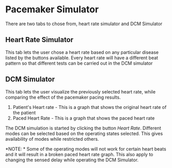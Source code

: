 # Pacemaker Simulator

There are two tabs to chose from, heart rate simulator and DCM Simulator

## Heart Rate Simulator

This tab lets the user chose a heart rate based on any particular disease listed by the buttons available. Every heart rate will have a different beat pattern so that different tests can be carried out in the DCM simulator

## DCM Simulator

This tab lets the user visualize the previously selected heart rate, while comparing the effect of the pacemaker pacing results.

1. Patient's Heart rate - This is a graph that shows the original heart rate of the patient
2. Paced Heart Rate - This is a graph that shows the paced heart rate

The DCM simulation is started by clicking the button *Heart Rate*. Different modes can be selected based on the operating states selected. This gives availability of modes while restricted others.

*NOTE: * Some of the operating modes will not work for certain heart beats and it will result in a broken paced heart rate graph. This also apply to changing the sensed delay while operating the DCM Simulator.